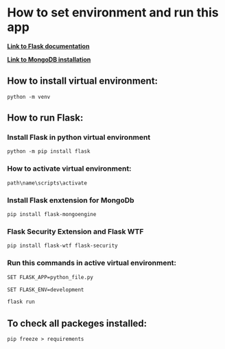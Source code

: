 # How to set environment and run this app

 
 [**Link to Flask documentation**](https://flask.palletsprojects.com/en/2.0.x/)
 
 [**Link to MongoDB installation**](https://www.mongodb.com/try/download/community)
 

 ## How to install virtual environment:
 
 ```
 python -m venv
 ```
 
 ## How to run Flask:
 
 
 ### Install Flask in python virtual environment
 
 ```
 python -m pip install flask
  ```


 
 ### How to activate virtual environment:
 
 ```
 path\name\scripts\activate
 ```

### Install Flask enxtension for MongoDb

```
pip install flask-mongoengine
```

### Flask Security Extension and Flask WTF

```
pip install flask-wtf flask-security

```

 
 ### Run this commands in active virtual environment:
 
 ```bash 
 SET FLASK_APP=python_file.py
 
 SET FLASK_ENV=development 
 
 flask run
 ```


 
## To check all packeges installed:

```
pip freeze > requirements
```









